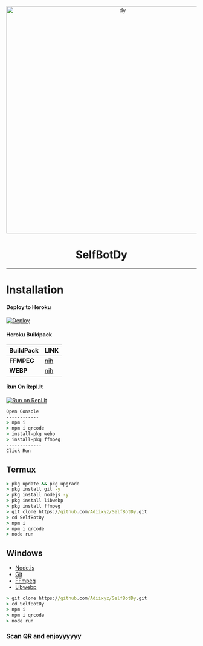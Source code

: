 <div align="center">
<img src="https://i.ibb.co/xz61cvF/050b392cbd6b.jpg" alt="dy" width="600" />
</div>

<h1 align="center">SelfBotDy</h1>

-------
# Installation

#### Deploy to Heroku
[![Deploy](https://www.herokucdn.com/deploy/button.svg)](https://heroku.com/deploy?template=https://github.com/Adiixyz/SelfBotDy)

#### Heroku Buildpack
| BuildPack | LINK |
|--------|--------|
| **FFMPEG** |[nih](https://github.com/jonathanong/heroku-buildpack-ffmpeg-latest) |
| **WEBP** | [nih](https://github.com/clhuang/heroku-buildpack-webp-binaries) |

#### Run On Repl.It
[![Run on Repl.It](https://repl.it/badge/github/Adiixyz/SelfBotDy)](https://repl.it/github/Adiixyz/SelfBotDy)
```cmd
Open Console
------------
> npm i
> npm i qrcode
> install-pkg webp
> install-pkg ffmpeg
-------------
Click Run
```

## Termux
```cmd
> pkg update && pkg upgrade
> pkg install git -y
> pkg install nodejs -y
> pkg install libwebp
> pkg install ffmpeg
> git clone https://github.com/Adiixyz/SelfBotDy.git
> cd SelfBotDy
> npm i
> npm i qrcode
> node run
```

## Windows
* [Node.js](https://nodejs.org/en/)
* [Git](https://git-scm.com/downloads)
* [FFmpeg](https://github.com/BtbN/FFmpeg-Builds/releases/download/autobuild-2020-12-08-13-03/ffmpeg-n4.3.1-26-gca55240b8c-win64-gpl-4.3.zip)
* [Libwebp](https://developers.google.com/speed/webp/download)
```cmd
> git clone https://github.com/Adiixyz/SelfBotDy.git
> cd SelfBotDy
> npm i
> npm i qrcode
> node run
```
### Scan QR and enjoyyyyyy
